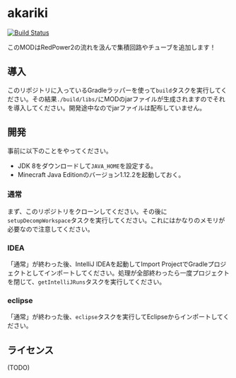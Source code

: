 # akariki

[![Build Status](https://travis-ci.org/Hexirp/akariki.svg?branch=master)](https://travis-ci.org/Hexirp/akariki)

このMODはRedPower2の流れを汲んで集積回路やチューブを追加します！

## 導入

このリポジトリに入っているGradleラッパーを使って`build`タスクを実行してください。その結果`./build/libs/`にMODのjarファイルが生成されますのでそれを導入してください。開発途中なのでjarファイルは配布していません。

## 開発

事前に以下のことをやってください。

* JDK 8をダウンロードして`JAVA_HOME`を設定する。
* Minecraft Java Editionのバージョン1.12.2を起動しておく。

### 通常

まず、このリポジトリをクローンしてください。その後に`setupDecompWorkspace`タスクを実行してください。これにはかなりのメモリが必要なので注意してください。

### IDEA

「通常」が終わった後、IntelliJ IDEAを起動してImport ProjectでGradleプロジェクトとしてインポートしてください。処理が全部終わったら一度プロジェクトを閉じて、`getIntelliJRuns`タスクを実行してください。

### eclipse

「通常」が終わった後、`eclipse`タスクを実行してEclipseからインポートしてください。

## ライセンス

(TODO)
